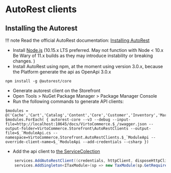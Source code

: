 # AutoRest clients

## Installing the Autorest

!!! note
    Read the official AutoRest documentation: [Installing AutoRest](https://github.com/Azure/autorest/blob/master/docs/installing-autorest.md)

   - Install [Node.js](https://nodejs.org/en/) (10.15.x LTS preferred. May not function with Node < 10.x Be Wary of 11.x builds as they may introduce instability or breaking changes. )
   - Install AutoRest using npm, at the moment using version 3.0.x, because the Platform generate the api as OpenApi 3.0.x
```console
npm install -g @autorest/core 
```
   - Generate autorest client on the Storefront
   - Open Tools > NuGet Package Manager > Package Manager Console
   -   Run the following commands to generate API clients:
```console
$modules = @('Cache','Cart','Catalog','Content','Core','Customer','Inventory','Marketing','Orders','Platform','Pricing','Quote','Sitemaps','Store','Subscription')
$modules.ForEach( { autorest-core --v3 --debug --input-file=http://localhost:10645/docs/VirtoCommerce.$_/swagger.json --output-folder=VirtoCommerce.Storefront\AutoRestClients --output-file=$_`ModuleApi.cs --namespace=VirtoCommerce.Storefront.AutoRestClients.$_`ModuleApi --override-client-name=$_`ModuleApi --add-credentials --csharp })
```
   -   Add the api client to [the ServiceColection](https://github.com/VirtoCommerce/vc-storefront-core/blob/master/VirtoCommerce.Storefront/DependencyInjection/ServiceCollectionExtension.cs)
```csharp
    services.AddAutoRestClient((credentials, httpClient, disposeHttpClient, baseUri) => new TaxModuleApi(credentials, httpClient, disposeHttpClient) { BaseUri = baseUri });
    services.AddSingleton<ITaxModule>(sp => new TaxModule(sp.GetRequiredService<TaxModuleApi>()));
```





    
